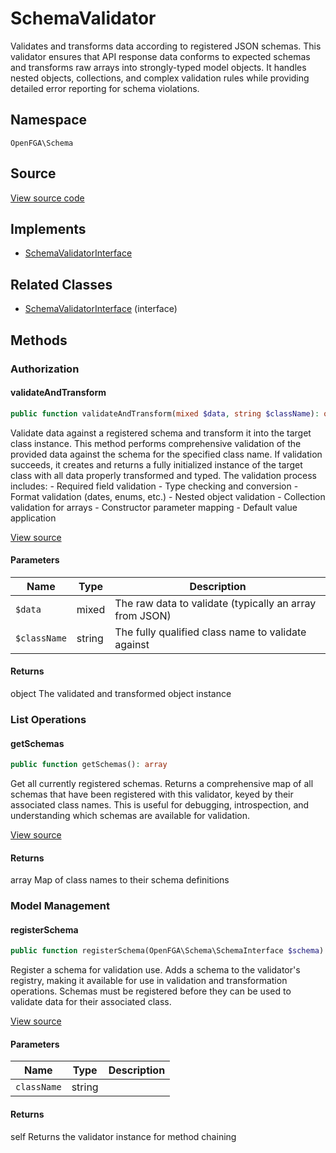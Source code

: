 # SchemaValidator

Validates and transforms data according to registered JSON schemas. This validator ensures that API response data conforms to expected schemas and transforms raw arrays into strongly-typed model objects. It handles nested objects, collections, and complex validation rules while providing detailed error reporting for schema violations.

## Namespace
`OpenFGA\Schema`

## Source
[View source code](https://github.com/evansims/openfga-php/blob/main/src/Schema/SchemaValidator.php)

## Implements
* [SchemaValidatorInterface](SchemaValidatorInterface.md)

## Related Classes
* [SchemaValidatorInterface](Schema/SchemaValidatorInterface.md) (interface)



## Methods

                                                                        
### Authorization
#### validateAndTransform


```php
public function validateAndTransform(mixed $data, string $className): object
```

Validate data against a registered schema and transform it into the target class instance. This method performs comprehensive validation of the provided data against the schema for the specified class name. If validation succeeds, it creates and returns a fully initialized instance of the target class with all data properly transformed and typed. The validation process includes: - Required field validation - Type checking and conversion - Format validation (dates, enums, etc.) - Nested object validation - Collection validation for arrays - Constructor parameter mapping - Default value application

[View source](https://github.com/evansims/openfga-php/blob/main/src/Schema/SchemaValidator.php#L80)

#### Parameters
| Name | Type | Description |
|------|------|-------------|
| `$data` | mixed | The raw data to validate (typically an array from JSON) |
| `$className` | string | The fully qualified class name to validate against |

#### Returns
object
 The validated and transformed object instance

### List Operations
#### getSchemas


```php
public function getSchemas(): array
```

Get all currently registered schemas. Returns a comprehensive map of all schemas that have been registered with this validator, keyed by their associated class names. This is useful for debugging, introspection, and understanding which schemas are available for validation.

[View source](https://github.com/evansims/openfga-php/blob/main/src/Schema/SchemaValidator.php#L57)


#### Returns
array
 Map of class names to their schema definitions

### Model Management
#### registerSchema


```php
public function registerSchema(OpenFGA\Schema\SchemaInterface $schema): self
```

Register a schema for validation use. Adds a schema to the validator&#039;s registry, making it available for use in validation and transformation operations. Schemas must be registered before they can be used to validate data for their associated class.

[View source](https://github.com/evansims/openfga-php/blob/main/src/Schema/SchemaValidator.php#L66)

#### Parameters
| Name | Type | Description |
|------|------|-------------|
| `className` | string |  |

#### Returns
self
 Returns the validator instance for method chaining

